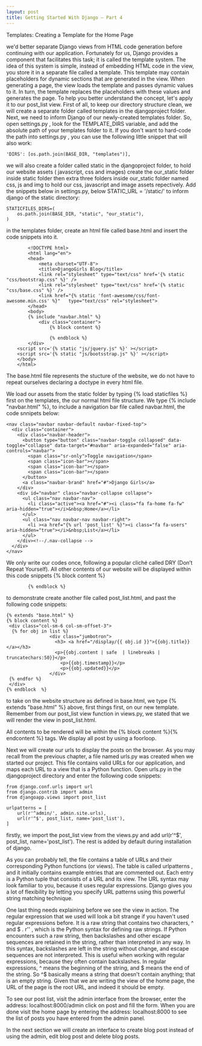```yaml
---
layout: post
title: Getting Started With Django – Part 4
---
```


Templates: Creating a Template for the Home Page

we'd better separate Django views from HTML code generation before continuing with our application. Fortunately for us, Django provides a component that facilitates this task; it is called the template system. The idea of this system is simple, instead of embedding HTML code in the view, you store it in a separate file called a template. This template may contain placeholders for dynamic sections that are generated in the view. When generating a page, the view loads the template and passes dynamic values to it. In turn, the template replaces the placeholders with these values and generates the page. To help you better understand the concept, let's apply it to our post_list view. First of all, to keep our directory structure clean, we will create a separate folder called templates in the djangoproject folder. Next, we need to inform Django of our newly-created templates folder. So, open settings.py , look for the TEMPLATE_DIRS variable, and add the absolute path of your templates folder to it. If you don't want
to hard-code the path into settings.py , you can use the following little snippet that will also work:

	'DIRS': [os.path.join(BASE_DIR, "templates")],

we will also create a folder  called static in the djangoproject folder, to hold our website assets ( javascript, css and images) create the our_static folder inside static folder then extra three folders inside our_static folder named css, js and img to hold our css, javascript and image assets repectively. Add the snippets below in settings.py, below STATIC_URL = '/static/'  to inform django of the static directory:

	STATICFILES_DIRS=(
		os.path.join(BASE_DIR, "static", "our_static"),
	)

in the templates folder, create an html file called base.html and insert the code snippets into it.
	





		
			<!DOCTYPE html>
			<html lang="en">
			<head>
			    <meta charset="UTF-8">
			    <title>DjangoGirls Blog</title>
			    <link rel="stylesheet" type="text/css" href='{% static "css/bootstrap.css" %}' />
	    		<link rel="stylesheet" type="text/css" href='{% static "css/base.css" %}' />
	    		<link href="{% static 'font-awesome/css/font-awesome.min.css' %}" 	type="text/css" rel="stylesheet">
			</head>
			<body>
			{% include "navbar.html" %}
				<div class="container">
		    		{% block content %}

		    		{% endblock %}
			</div>
		<script src='{% static "js/jquery.js" %}' ></script>
		<script src='{% static "js/bootsstrap.js" %}' ></script>
		</body>
		</html>
The base.html file represents the stucture of the website, we do not have to repeat ourselves declaring a doctype in every html file.

We load our assets from the static folder by typing {% load staticfiles %} first on the templates, the our normal html file structure. We type {% include "navbar.html" %}, to include a navigation bar file called navbar.html, the code snnipets below:

	<nav class="navbar navbar-default navbar-fixed-top">
      <div class="container">
        <div class="navbar-header">
          <button type="button" class="navbar-toggle collapsed" data-toggle="collapse" data-target="#navbar" aria-expanded="false" aria-controls="navbar">
            <span class="sr-only">Toggle navigation</span>
            <span class="icon-bar"></span>
            <span class="icon-bar"></span>
            <span class="icon-bar"></span>
          </button>
          <a class="navbar-brand" href="#">Django Girls</a>
        </div>
        <div id="navbar" class="navbar-collapse collapse">
          <ul class="nav navbar-nav">
            <li class="active"><a href="#"><i class="fa fa-home fa-fw" aria-hidden="true"></i>&nbsp;Home</a></li>
          </ul>
          <ul class="nav navbar-nav navbar-right">
            <li ><a href="{% url 'post_list' %}"><i class="fa fa-users" aria-hidden="true"></i>&nbsp;List</a></li>
          </ul>
        </div><!--/.nav-collapse -->
      </div>
    </nav>

We only write our codes once, following a popular cliché called DRY (Don’t Repeat Yourself).
All other contents of our website will be displayed within this code snippets
		{% block content %}

		    {% endblock %}
to demonstrate create another file called post_list.html, and past the following code snippets:

	{% extends "base.html" %}
	{% block content %}
	 <div class="col-sm-6 col-sm-offset-3">
	  {% for obj in list %}
	                <div class="jumbotron">
	                  <h3> <a href="/display/{{ obj.id }}">{{obj.title}}</a></h3>
	                  <p>{{obj.content | safe  | linebreaks | truncatechars:50}}</p>
	                    <p>{{obj.timestamp}}</p>
	                    <p>{{obj.updated}}</p>
	                </div>
	 {% endfor %}
	 </div>
	{% endblock  %}
to take on the website structure as defined in base.html, we type 	{% extends "base.html" %} above, first things first, on our new template. Remember from our post_list view function in views.py, we stated that we will render the view in post_list.html.


All contents to be rendered will be within the {% block content %}{% endcontent %} tags.
We display all post by using a foorloop.

Next we will create our urls to display the posts on the browser. As you may recall from the previous chapter, a file named urls.py was created when we started our project. This file contains valid URLs for our application, and maps each URL to a view that is a Python function. Open urls.py in the djangoproject directory and enter the following code snippets:

	from django.conf.urls import url
	from django.contrib import admin
	from djangoapp.views import post_list

	urlpatterns = [
	    url(r'^admin/', admin.site.urls),
	    url(r'^$', post_list, name='post_list'),
	]

firstly, we import the post_list view from the views.py and add url(r'^$', post_list, name='post_list'). The rest is added by default during installation of django. 

As you can probably tell, the file contains a table of URLs and their corresponding Python functions (or views). The table is called urlpatterns , and it initially contains example entries that are commented out. Each entry is a Python tuple that consists of a URL and its view. The URL syntax may look familiar to you, because it uses regular expressions. Django gives you a lot of flexibility by letting you specify URL patterns using this powerful string matching technique.

One last thing needs explaining before we see the view in action. The regular expression that we used will look a bit strange if you haven't used regular expressions before. It is a raw string that contains two characters, ^ and $ . r'' , which is the Python syntax for defining raw strings. If Python encounters such a raw string, then backslashes and other escape sequences are retained in the string, rather than interpreted in any way. In this syntax, backslashes are left in the string without change, and escape sequences are not interpreted. This is useful when working with regular expressions, because they often contain backslashes. In regular expressions, ^ means the beginning of the string, and $ means the end of the string. So ^$ basically means a string that doesn't contain anything; that is an empty string. Given that we are writing the view of the home page, the URL of the page is the root URL, and indeed it should be empty.

To see our post list, visit the admin interface from the browser, enter the address: 
	localhost:8000/admin
click on post and fill the form. When you are done visit the home page by entering the address:
	localhost:8000
to see the list of posts you have entered from the admin panel.

In the next section we will create an interface to create blog post instead of using the admin, edit blog post and delete blog posts.
